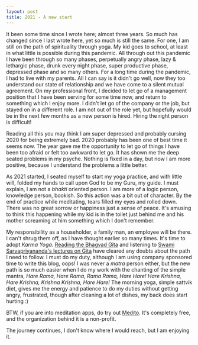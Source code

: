 ```yaml
---
layout: post
title: 2021 - A new start
---
```


It been some time since I wrote here; almost three years. So much has changed since I last wrote here, yet so much is still the same. For one, I am still on the path of spirituality through yoga. My kid goes to school, at least in what little is possible during this pandemic. All through out this pandemic I have been through so many phases, perpetually angry phase, lazy & lethargic phase, drunk every night phase, super productive phase, depressed phase and so many others. For a long time during the pandemic, I had to live with my parents. All I can say is it didn't go well, now they too understand our state of relationship and we have come to a silent mutual agreement. On my professional front, I decided to let go of a management position that I have been serving for some time now, and return to something which I enjoy more. I didn't let go of the company or the job, but stayed on in a different role. I am not out of the role yet, but hopefully would be in the next few months as a new person is hired. Hiring the right person is difficult!

Reading all this you may think I am super depressed and probably cursing 2020 for being extremely bad. 2020 probably has been one of best time it seems now. The year gave me the opportunity to let go of things I have been too afraid or felt too awkward to let go. It has shown me the deep seated problems in my psyche. Nothing is fixed in a day, but now I am more positive, because I understand the problems a little better.

As 2021 started, I seated myself to start my yoga practice, and with little will, folded my hands to call upon God to be my Guru, my guide. I must explain, I am not a *bhakti* oriented person. I am more of a logic person, knowledge person, bookish. So this action was a bit out of character. By the end of practice while meditating, tears filled my eyes and rolled down. There was no great sorrow or happiness just a sense of peace. It's amusing to think this happening while my kid is in the toilet just behind me and his mother screaming at him something which I don't remember.

My responsibility as a householder, a family man, an employee will be there. I can't shrug them off, as I have thought earlier so many times. It's time to adopt *Karma Yoga*. [Reading the Bhagvad Gita](https://www.amazon.in/Bhagavad-Gita-Complete-Bhagavad-Commentary-Readers/dp/0932040276/ref=sr_1_4?dchild=1&keywords=bhagavad+gita+by+swami+satchidananda&qid=1610529910&sr=8-4) and listening to [Swami Sarvapriyananda's lectures on Gita](https://podcasts.apple.com/us/podcast/vedanta-talks/id1247628265) have cleared any doubts about the path I need to follow. I must do my duty, although I am using company sponsored time to write this blog, oops! I was never a *matra* person either, but the new path is so much easier when I do my work with the chanting of the simple mantra, *Hare Rama, Hare Rama, Rama Rama, Hare Hare! Hare Krishna, Hare Krishna, Krishna Krishna, Hare Hare!* The morning yoga, simple sattvik diet, gives me the energy and patience to do my duties without getting angry, frustrated, though after cleaning a lot of dishes, my back does start hurting :)

BTW, if you are into meditation apps, do try out [Medito](https://meditofoundation.org/medito-app). It's completely free, and the organization behind it is a non-profit.

The journey continues, I don't know where I would reach, but I am enjoying it.
